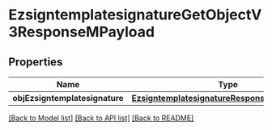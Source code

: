 # EzsigntemplatesignatureGetObjectV3ResponseMPayload

## Properties
Name | Type | Description | Notes
------------ | ------------- | ------------- | -------------
**objEzsigntemplatesignature** | [**EzsigntemplatesignatureResponseCompoundV3**](EzsigntemplatesignatureResponseCompoundV3.md) |  | 

[[Back to Model list]](../README.md#documentation-for-models) [[Back to API list]](../README.md#documentation-for-api-endpoints) [[Back to README]](../README.md)


